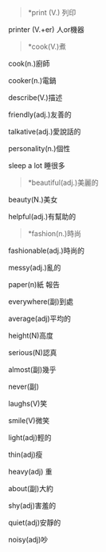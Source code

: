 >*print (V.) 列印

printer (V.+er) 人or機器

>*cook(V.)煮

cook(n.)廚師

cooker(n.)電鍋

describe(V.)描述

friendly(adj.)友善的

talkative(adj.)愛說話的

personality(n.)個性

sleep a lot 睡很多

>*beautiful(adj.)美麗的

beauty(N.)美女

helpful(adj.)有幫助的

>*fashion(n.)時尚

fashionable(adj.)時尚的

messy(adj.)亂的

paper(n)紙 報告

everywhere(副)到處

average(adj)平均的

height(N)高度

serious(N)認真

almost(副)幾乎

never(副)

laughs(V)笑

smile(V)微笑

light(adj)輕的

thin(adj)瘦

heavy(adj) 重

about(副)大約

shy(adj)害羞的

quiet(adj)安靜的

noisy(adj)吵





















































